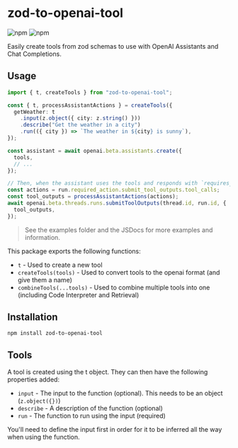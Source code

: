 # zod-to-openai-tool

![npm](https://img.shields.io/npm/v/zod-to-openai-tool)
![npm](https://img.shields.io/npm/dw/zod-to-openai-tool)


Easily create tools from zod schemas to use with OpenAI Assistants and Chat Completions.

## Usage

```ts
import { t, createTools } from "zod-to-openai-tool";

const { t, processAssistantActions } = createTools({
  getWeather: t
    .input(z.object({ city: z.string() }))
    .describe("Get the weather in a city")
    .run(({ city }) => `The weather in ${city} is sunny`),
});

const assistant = await openai.beta.assistants.create({
  tools,
  // ...
});

// Then, when the assistant uses the tools and responds with `requires_action`:
const actions = run.required_action.submit_tool_outputs.tool_calls;
const tool_outputs = processAssistantActions(actions);
await openai.beta.threads.runs.submitToolOutputs(thread.id, run.id, {
  tool_outputs,
});
```

> See the examples folder and the JSDocs for more examples and information. 

This package exports the following functions:

- `t` - Used to create a new tool
- `createTools(tools)` - Used to convert tools to the openai format (and give them a name)
- `combineTools(...tools)` - Used to combine multiple tools into one (including Code Interpreter and Retrieval)

## Installation

`npm install zod-to-openai-tool`

## Tools

A tool is created using the t object. They can then have the following properties added:

- `input` - The input to the function (optional). This needs to be an object (`z.object({})`)
- `describe` - A description of the function (optional)
- `run` - The function to run using the input (required)

You'll need to define the input first in order for it to be inferred all the way when using the function.
